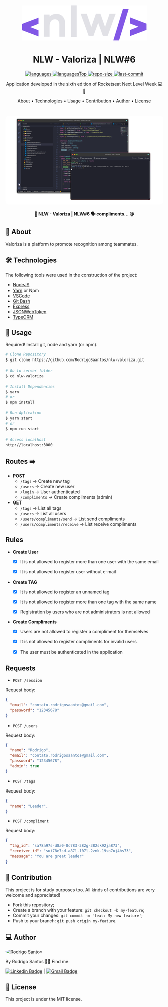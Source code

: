 <h2 align="center">
    <img alt="Logo" title="#logo" src="public/images/logo.svg" width="400"/>
</h2>

<h1 align="center">
    NLW - Valoriza | NLW#6
</h1>

<div align="center">

  <a href="">
    <img src="https://img.shields.io/github/languages/count/RodrigoSaantos/ignews.svg?color=835afd" alt="languages" >
  </a>

  <a href="">
    <img src="https://img.shields.io/github/languages/top/RodrigoSaantos/ignews.svg?color=835afd" alt="languagesTop" >
  </a>

  <a href="">
    <img src="https://img.shields.io/github/repo-size/RodrigoSaantos/ignews.svg?color=835afd" alt="repo-size" >
  </a>

  <a href="">
    <img src="https://img.shields.io/github/last-commit/RodrigoSaantos/ignews.svg?color=835afd" alt="last-commit" >
  </a>

</div>

<p align="center"> Application developed in the sixth edition of Rocketseat Next Level Week 💻🚀 </p>

<p align="center">
 <a href="#about">About</a> •
 <a href="#technologies">Technologies</a> •
 <a href="#usage">Usage</a> •
 <a href="#contribution">Contribution</a> •
 <a href="#author">Author</a> •
 <a href="#license">License</a>
</p>

<h1 align="center">
  <div style="display: flex; flex-direction: row;">
    <img width="600" style="border-radius: 10px" height="auto" alt="home" title="Home" src="public/images/nlw-valoriza.png" />

  <div>
</h1>

<h4 align="center">
	🤗 NLW - Valoriza | NLW#6 🗣 compliments... 😘
</h4>

<h2 id="about" > 🎯 About </h2>

Valoriza is a platform to promote recognition among teammates.

<h2 id="technologies"> 🛠 Technologies </h2>

The following tools were used in the construction of the project:

- [NodeJS](https://nodejs.org/en/)
- [Yarn](https://yarnpkg.com) or Npm
- [VSCode](https://code.visualstudio.com)
- [Git Bash](https://gitforwindows.org/)
- [Express](https://expressjs.com/pt-br/)
- [JSONWebToken](https://github.com/auth0/node-jsonwebtoken#readme)
- [TypeORM](https://typeorm.io/)

<h2 id="usage" > 👷 Usage </h2>

Required! Install git, node and yarn (or npm).

```bash
# Clone Repository
$ git clone https://github.com/RodrigoSaantos/nlw-valoriza.git

# Go to server folder
$ cd nlw-valoriza

# Install Dependencies
$ yarn
# or
$ npm install

# Run Aplication
$ yarn start
# or
$ npm run start

# Access localhost
http://localhost:3000
```

## Routes ➡️ <a name="routes"></a>
* __POST__
    * `/tags` -> Create new tag
    * `/users` -> Create new user
    * `/login` -> User authenticated
    * `/compliments` -> Create compliments (admin)
* __GET__
    * `/tags` -> List all tags
    * `/users` -> List all users
    * `/users/compliments/send` -> List send compliments
    * `/users/compliments/receive` -> List receive compliments

## Rules <a name="rules"></a>

- **Create User**

  - [x] It is not allowed to register more than one user with the same email

  - [x] It is not allowed to register user without e-mail

- **Create TAG**

  - [x] It is not allowed to register an unnamed tag

  - [x] It is not allowed to register more than one tag with the same name

  - [x] Registration by users who are not administrators is not allowed

- **Create Compliments**
 
  - [x] Users are not allowed to register a compliment for themselves

  - [x] It is not allowed to register compliments for invalid users

  - [x] The user must be authenticated in the application

## Requests
* `POST /session`

Request body:
```json
{
  "email": "contato.rodrigosaantos@gmail.com",
  "password": "12345678"
}
```

* `POST /users`

Request body:
```json
{
  "name": "Rodrigo",
  "email": "contato.rodrigosaantos@gmail.com",
  "password": "12345678",
  "admin": true
}
```

* `POST /tags`

Request body:
```json
{
  "name": "Leader",
}
```

* `POST /compliment`

Request body:
```json
{
  "tag_id": "sa78a97s-d8a0-8c783-382g-382sk92ja873",
  "receiver_id": "sui78e7sd-a87l-107l-2znk-19so7uj4hs73",
  "message": "You are great leader"
}
```

<h2 id="contribution"> 🤝 Contribution </h2>

This project is for study purposes too. All kinds of contributions are very welcome and appreciated!

- Fork this repository;
- Create a branch with your feature: `git checkout -b my-feature`;
- Commit your changes: `git commit -m 'feat: My new feature'`;
- Push to your branch: `git push origin my-feature`.

<h2 id="author"> 💻 Author </h2>

<img style="border-radius: 50%;" src="https://github.com/RodrigoSaantos.png" width="100px;" alt="Rodrigo Santos"/>

By Rodrigo Santos 👋🏽 Find me:

[![Linkedin Badge](https://img.shields.io/badge/-RodrigoSantos-blue?style=flat-square&logo=Linkedin&logoColor=white&link=https://www.linkedin.com/in/rodrigo-dos-santos-silva-637225156/)](https://www.linkedin.com/in/rodrigosaantos/)
|
[![Gmail Badge](https://img.shields.io/badge/-contato.rodrigosaantos@gmail.com-c14438?style=flat-square&logo=Gmail&logoColor=white&link=mailto:contato.rodrigosaantos@gmail.com)](mailto:contato.rodrigosaantos@gmail.com)


<h2 id="license"> 📝 License </h2>

This project is under the MIT license.
